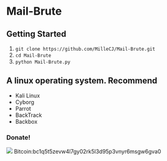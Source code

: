 # Mail-Brute #

## Getting Started ##
1. ```git clone https://github.com/MilleCJ/Mail-Brute.git```
2. ```cd Mail-Brute```
3. ```python Mail-Brute.py ```

## A linux operating system. Recommend ##
- Kali Linux 
- Cyborg
- Parrot 
- BackTrack 
- Backbox

### Donate! ###

![](https://image.ibb.co/i4ES3U/bc.png)
Bitcoin:bc1q5t5zevw4l7gy02rk5l3d95p3vnyr6msgw6gva0
